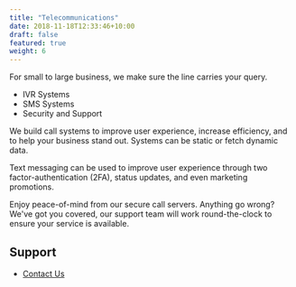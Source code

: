 ```yaml
---
title: "Telecommunications"
date: 2018-11-18T12:33:46+10:00
draft: false
featured: true
weight: 6
---
```


For small to large business, we make sure the line carries your query.

- IVR Systems
- SMS Systems
- Security and Support

We build call systems to improve user experience, increase efficiency, and to help your business stand out. 
Systems can be static or fetch dynamic data.

Text messaging can be used to improve user experience through two factor-authentication (2FA), status updates, and even marketing promotions.

Enjoy peace-of-mind from our secure call servers. Anything go wrong? We've got you covered, our support team will work round-the-clock to ensure your service is available.

## Support

- [Contact Us](https://www.blazed.tel/support)